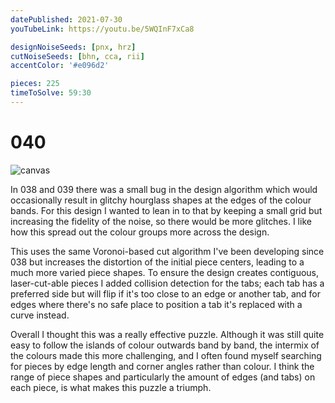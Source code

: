 ```yaml
---
datePublished: 2021-07-30
youTubeLink: https://youtu.be/5WQInF7xCa8

designNoiseSeeds: [pnx, hrz]
cutNoiseSeeds: [bhn, cca, rii]
accentColor: '#e096d2'

pieces: 225
timeToSolve: 59:30
---
```


# 040

![canvas](https://res.cloudinary.com/abstract-puzzles/image/upload/w_2000/040_pnx-hrz_bhn-cca-rii?raw=true)

In 038 and 039 there was a small bug in the design algorithm which would occasionally result in glitchy hourglass shapes at the edges of the colour bands. For this design I wanted to lean in to that by keeping a small grid but increasing the fidelity of the noise, so there would be more glitches. I like how this spread out the colour groups more across the design.

This uses the same Voronoi-based cut algorithm I've been developing since 038 but increases the distortion of the initial piece centers, leading to a much more varied piece shapes. To ensure the design creates contiguous, laser-cut-able pieces I added collision detection for the tabs; each tab has a preferred side but will flip if it's too close to an edge or another tab, and for edges where there's no safe place to position a tab it's replaced with a curve instead.

Overall I thought this was a really effective puzzle. Although it was still quite easy to follow the islands of colour outwards band by band, the intermix of the colours made this more challenging, and I often found myself searching for pieces by edge length and corner angles rather than colour. I think the range of piece shapes and particularly the amount of edges (and tabs) on each piece, is what makes this puzzle a triumph.
